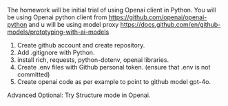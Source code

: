 The homework will be initial trial of using Openai client in Python.
You will be using Openai python client from https://github.com/openai/openai-python
and u will be using model proxy https://docs.github.com/en/github-models/prototyping-with-ai-models

1. Create github account and create repository.
2. Add .gitignore with Python.
3. install rich, requests, python-dotenv, openai libraries.
4. Create .env files with Github personal token. (ensure that .env is not committed)
5. Create openai code as per example to point to github model gpt-4o.

Advanced Optional: Try Structure mode in Openai.